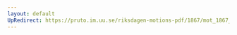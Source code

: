 ```yaml
---
layout: default
UpRedirect: https://pruto.im.uu.se/riksdagen-motions-pdf/1867/mot_1867__ak__199.pdf
---
```

